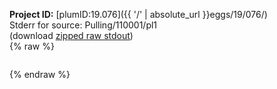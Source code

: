**Project ID:** [plumID:19.076]({{ '/' | absolute_url }}eggs/19/076/)  
Stderr for source:  Pulling/110001/pl1   
(download [zipped raw stdout](pl1.plumed.stdout.txt.zip))  
{% raw %}
<pre>
</pre>
{% endraw %}
